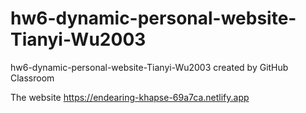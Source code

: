 # hw6-dynamic-personal-website-Tianyi-Wu2003
hw6-dynamic-personal-website-Tianyi-Wu2003 created by GitHub Classroom

The website 
https://endearing-khapse-69a7ca.netlify.app
